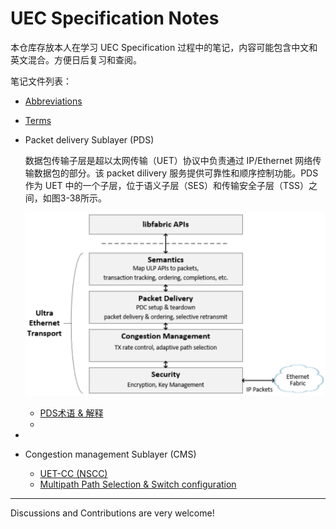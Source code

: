 # UEC Specification Notes

本仓库存放本人在学习 UEC Specification 过程中的笔记，内容可能包含中文和英文混合。方便日后复习和查阅。

笔记文件列表：
- [Abbreviations](Notes/Abbreviation.md)
- [Terms](Notes/Terms.md)

- Packet delivery Sublayer (PDS)

    数据包传输子层是超以太网传输（UET）协议中负责通过 IP/Ethernet 网络传输数据包的部分。该 packet dilivery 服务提供可靠性和顺序控制功能。PDS 作为 UET 中的一个子层，位于语义子层（SES）和传输安全子层（TSS）之间，如图3-38所示。

    ![Figure 3-38 - PDS High-Level Architecture Diagram](Figures/Figure-3-38-PDS_High-Level_Architecture_Diagram.png)

  - [PDS术语 & 解释](Notes/PDS-Terms.md)
  - []()
- 
- Congestion management Sublayer (CMS)
  - [UET-CC (NSCC)](Notes/UET-CC.md)  
  - [Multipath Path Selection & Switch configuration](Notes/multipath.md)



---

Discussions and Contributions are very welcome!
